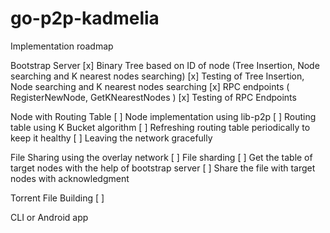 # go-p2p-kadmelia

Implementation roadmap

Bootstrap Server
	[x] Binary Tree based on ID of node (Tree Insertion, Node searching and K nearest nodes searching)
	[x] Testing of Tree Insertion, Node searching and K nearest nodes searching
	[x] RPC endpoints ( RegisterNewNode, GetKNearestNodes )
	[x] Testing of RPC Endpoints

Node with Routing Table
	[ ] Node implementation using lib-p2p
	[ ] Routing table using K Bucket algorithm
	[ ] Refreshing routing table periodically to keep it healthy
	[ ] Leaving the network gracefully

File Sharing using the overlay network
	[ ] File sharding
	[ ] Get the table of target nodes with the help of bootstrap server
	[ ] Share the file with target nodes with acknowledgment
	
Torrent File Building
	[ ]
	
CLI or Android app
